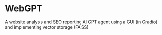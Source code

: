 # WebGPT
A website analysis and SEO reporting AI GPT agent using a GUI (in Gradio) and implementing vector storage (FAISS)
